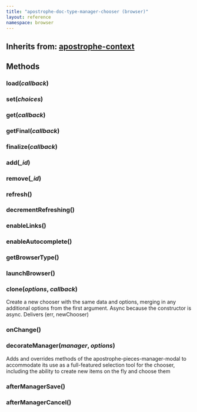 ```yaml
---
title: "apostrophe-doc-type-manager-chooser (browser)"
layout: reference
namespace: browser
---
```

## Inherits from: [apostrophe-context](../apostrophe-utils/browser-apostrophe-context.html)

## Methods
### load(*callback*)

### set(*choices*)

### get(*callback*)

### getFinal(*callback*)

### finalize(*callback*)

### add(*_id*)

### remove(*_id*)

### refresh()

### decrementRefreshing()

### enableLinks()

### enableAutocomplete()

### getBrowserType()

### launchBrowser()

### clone(*options*, *callback*)
Create a new chooser with the same data and options, merging in any
additional options from the first argument. Async because
the constructor is async. Delivers (err, newChooser)
### onChange()

### decorateManager(*manager*, *options*)
Adds and overrides methods of the apostrophe-pieces-manager-modal to
accommodate its use as a full-featured selection tool for the chooser,
including the ability to create new items on the fly and choose them
### afterManagerSave()

### afterManagerCancel()

